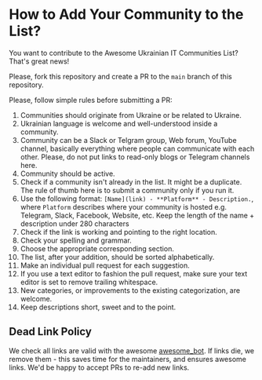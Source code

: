 # How to Add Your Community to the List?

You want to contribute to the Awesome Ukrainian IT Communities List? That's great news!

Please, fork this repository and create a PR to the `main` branch of this repository.

Please, follow simple rules before submitting a PR:

1. Communities should originate from Ukraine or be related to Ukraine.
2. Ukrainian language is welcome and well-understood inside a community.
3. Community can be a Slack or Telgram group, Web forum, YouTube channel, basically everything where people can communicate with each other. Please, do not put links to read-only blogs or Telegram channels here.
4. Community should be active.
5. Check if a community isn't already in the list. It might be a duplicate. The rule of thumb here is to submit a community only if you run it.
6. Use the following format: `[Name](link) - **Platform** - Description.`, where `Platform` describes where your community is hosted e.g. Telegram, Slack, Facebook, Website, etc. Keep the length of the name + description under 280 characters
7. Check if the link is working and pointing to the right location.
8. Check your spelling and grammar.
9. Choose the appropriate corresponding section.
10. The list, after your addition, should be sorted alphabetically.
11. Make an individual pull request for each suggestion.
12. If you use a text editor to fashion the pull request, make sure your text editor is set to remove trailing whitespace.
13. New categories, or improvements to the existing categorization, are welcome.
14. Keep descriptions short, sweet and to the point.

## Dead Link Policy

We check all links are valid with the awesome [awesome_bot](https://github.com/dkhamsing/awesome_bot). If links die, we remove them - this saves time for the maintainers, and ensures awesome links. We'd be happy to accept PRs to re-add new links.
